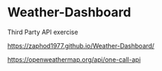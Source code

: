 # Weather-Dashboard
Third Party API exercise

https://zaphod1977.github.io/Weather-Dashboard/

https://openweathermap.org/api/one-call-api